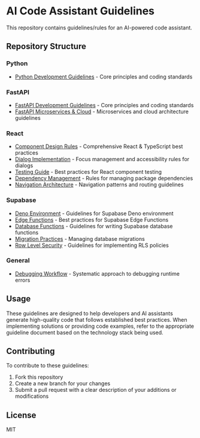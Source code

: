 # AI Code Assistant Guidelines

This repository contains guidelines/rules for an AI-powered code assistant.

## Repository Structure
### Python

- [Python Development Guidelines](Python/python.md) - Core principles and coding standards

### FastAPI
- [FastAPI Development Guidelines](Fast%20API/Merged/fast-api.md) - Core principles and coding standards
- [FastAPI Microservices & Cloud](Fast%20API/Merged/fast-api-microservices-cloud.md) - Microservices and cloud architecture guidelines

### React
- [Component Design Rules](React/react-component-design-rules.md) - Comprehensive React & TypeScript best practices
- [Dialog Implementation](React/react-dialog.md) - Focus management and accessibility rules for dialogs
- [Testing Guide](React/react_tests.md) - Best practices for React component testing
- [Dependency Management](React/react_dependency_management.md) - Rules for managing package dependencies
- [Navigation Architecture](React/react_navigation.md) - Navigation patterns and routing guidelines

### Supabase
- [Deno Environment](Supabase/supabase-deno.md) - Guidelines for Supabase Deno environment
- [Edge Functions](Supabase/supabase-edge-functions.md) - Best practices for Supabase Edge Functions
- [Database Functions](Supabase/supabase-functions.md) - Guidelines for writing Supabase database functions
- [Migration Practices](Supabase/supabase-migration.md) - Managing database migrations
- [Row Level Security](Supabase/supabase-rls.md) - Guidelines for implementing RLS policies

### General
- [Debugging Workflow](General/fixing-errors.md) - Systematic approach to debugging runtime errors

## Usage

These guidelines are designed to help developers and AI assistants generate high-quality code that follows established best practices. When implementing solutions or providing code examples, refer to the appropriate guideline document based on the technology stack being used.

## Contributing

To contribute to these guidelines:

1. Fork this repository
2. Create a new branch for your changes
3. Submit a pull request with a clear description of your additions or modifications

## License

MIT